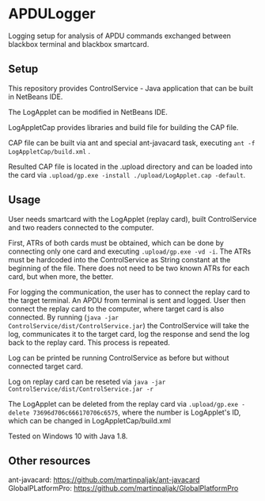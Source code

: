 # APDULogger
Logging setup for analysis of APDU commands exchanged between blackbox terminal and blackbox smartcard.

## Setup
This repository provides ControlService - Java application that can be built in NetBeans IDE.

The LogApplet can be modified in NetBeans IDE.

LogAppletCap provides libraries and build file for building the CAP file.

CAP file can be built via ant and special ant-javacard task, executing `ant -f LogAppletCap/build.xml` .

Resulted CAP file is located in the .upload directory and can be loaded into the card via `.upload/gp.exe -install ./upload/LogApplet.cap -default`.

## Usage
User needs smartcard with the LogApplet (replay card), built ControlService and two readers connected to the computer.

First, ATRs of both cards must be obtained, which can be done by connecting only one card and executing `.upload/gp.exe -vd -i`.
The ATRs must be hardcoded into the ControlService as String constant at the beginning of the file.
There does not need to be two known ATRs for each card, but when more, the better.

For logging the communication, the user has to connect the replay card to the target terminal.
An APDU from terminal is sent and logged. User then connect the replay card to the computer, where target card is also connected.
By running (`java -jar ControlService/dist/ControlService.jar`) the ControlService will take the log, communicates it to the target card, log the response and send the log back to the replay card.
This process is repeated.

Log can be printed be running ControlService as before but without connected target card.

Log on replay card can be reseted via `java -jar ControlService/dist/ControlService.jar -r`

The LogApplet can be deleted from the replay card via `.upload/gp.exe -delete 73696d706c666170706c6575`, where the number is LogApplet's ID, which can be changed in LogAppletCap/build.xml

Tested on Windows 10 with Java 1.8.

## Other resources
ant-javacard: https://github.com/martinpaljak/ant-javacard
GlobalPLatformPro: https://github.com/martinpaljak/GlobalPlatformPro
